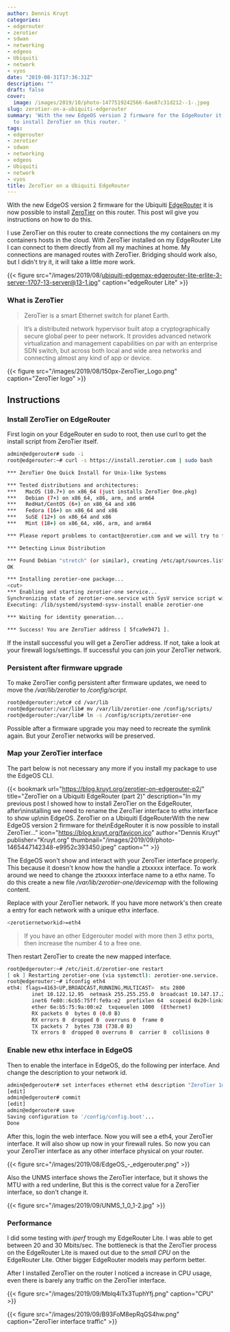 ```yaml
---
author: Dennis Kruyt
categories:
- edgerouter
- zerotier
- sdwan
- networking
- edgeos
- Ubiquiti
- network
- vyos
date: "2019-08-31T17:36:31Z"
description: ""
draft: false
cover:
  image: /images/2019/10/photo-1477519242566-6ae87c31d212--1-.jpeg
slug: zerotier-on-a-ubiquiti-edgerouter
summary: 'With the new EdgeOS version 2 firmware for the EdgeRouter it is now possible
  to install ZeroTier on this router. '
tags:
- edgerouter
- zerotier
- sdwan
- networking
- edgeos
- Ubiquiti
- network
- vyos
title: ZeroTier on a Ubiquiti EdgeRouter
---
```



With the new EdgeOS version 2 firmware for the Ubiquiti [EdgeRouter](https://www.ui.com/edgemax/edgerouter/) it is now possible to install [ZeroTier](https://www.zerotier.com/) on this router. This post wil give you instructions on how to do this.

I use ZeroTier on this router to create connections the my containers on my containers hosts in the cloud. With ZeroTier installed on my EdgeRouter Lite I can connect to them directly from all my machines at home. My connections are managed routes with ZeroTier. Bridging should work also, but I didn't try it, it will take a little more work.

{{< figure src="/images/2019/08/ubiquiti-edgemax-edgerouter-lite-erlite-3-server-1707-13-server@13-1.jpg" caption="edgeRouter Lite" >}}

### What is ZeroTier

> ZeroTier is a smart Ethernet switch for planet Earth.

> It’s a distributed network hypervisor built atop a cryptographically secure global peer to peer network. It provides advanced network virtualization and management capabilities on par with an enterprise SDN switch, but across both local and wide area networks and connecting almost any kind of app or device.

{{< figure src="/images/2019/08/150px-ZeroTier_Logo.png" caption="ZeroTier logo" >}}

## Instructions

### Install ZeroTier on EdgeRouter

First login on your EdgeRouter en sudo to root, then use curl to get the install script from ZeroTier itself.

```bash
admin@edgerouter# sudo -i
root@edgerouter:~# curl -s https://install.zerotier.com | sudo bash

*** ZeroTier One Quick Install for Unix-like Systems

*** Tested distributions and architectures:
***   MacOS (10.7+) on x86_64 (just installs ZeroTier One.pkg)
***   Debian (7+) on x86_64, x86, arm, and arm64
***   RedHat/CentOS (6+) on x86_64 and x86
***   Fedora (16+) on x86_64 and x86
***   SuSE (12+) on x86_64 and x86
***   Mint (18+) on x86_64, x86, arm, and arm64

*** Please report problems to contact@zerotier.com and we will try to fix.

*** Detecting Linux Distribution

*** Found Debian "stretch" (or similar), creating /etc/apt/sources.list.d/zerotier.list
OK

*** Installing zerotier-one package...
<cut>
*** Enabling and starting zerotier-one service...
Synchronizing state of zerotier-one.service with SysV service script with /lib/systemd/systemd-sysv-install.
Executing: /lib/systemd/systemd-sysv-install enable zerotier-one

*** Waiting for identity generation...

*** Success! You are ZeroTier address [ 5fca9e9471 ].
```

If the install successful you will get a ZeroTier address. If not, take a look at your firewall logs/settings. If successful you can join your ZeroTier network.

### Persistent after firmware upgrade

To make ZeroTier config persistent after firmware updates, we need to move the _/var/lib/zerotier_ to _/config/script._

```bash
root@edgerouter:/etc# cd /var/lib
root@edgerouter:/var/lib# mv /var/lib/zerotier-one /config/scripts/
root@edgerouter:/var/lib# ln -s /config/scripts/zerotier-one
```

Possible after a firmware upgrade you may need to recreate the symlink again. But your ZeroTier networks will be preserved.

### Map your ZeroTier interface

The part below is not necessary any more if you install my package to use the EdgeOS CLI.

{{< bookmark url="https://blog.kruyt.org/zerotier-on-edgerouter-p2/" title="ZeroTier on a Ubiquiti EdgeRouter (part 2)" description="In my previous post I showed how to install ZeroTier on the EdgeRouter, after\ninstalling we need to rename the ZeroTier interface to ethx interface to show up\nin EdgeOS. ZeroTier on a Ubiquiti EdgeRouterWith the new EdgeOS version 2 firmware for the\nEdgeRouter it is now possible to install ZeroTier…" icon="https://blog.kruyt.org/favicon.ico" author="Dennis Kruyt" publisher="Kruyt.org" thumbnail="/images/2019/09/photo-1465447142348-e9952c393450.jpeg" caption="" >}}

The EdgeOS won't show and interact with your ZeroTier interface properly. This because it doesn't know how the handle a ztxxxxx interface. To work around we need to change the ztxxxxx interface name to a ethx name. To do this create a new file _/var/lib/zerotier-one/devicemap_ with the following content.

Replace _<zerotiernetworkid>_ with your ZeroTier network. If you have more network's then create a entry for each network with a unique ethx interface.

```bash
<zerotiernetworkid>=eth4
```

> If you have an other Edgerouter model with more then 3 ethx ports, then increase the number 4 to a free one.

Then restart ZeroTier to create the new mapped interface.

```bash
root@edgerouter:~# /etc/init.d/zerotier-one restart
[ ok ] Restarting zerotier-one (via systemctl): zerotier-one.service.
root@edgerouter:~# ifconfig eth4
eth4: flags=4163<UP,BROADCAST,RUNNING,MULTICAST>  mtu 2800
        inet 10.122.12.95  netmask 255.255.255.0  broadcast 10.147.17.255
        inet6 fe80::6cb5:75ff:fe9a:e2  prefixlen 64  scopeid 0x20<link>
        ether 6e:b5:75:9a:00:e2  txqueuelen 1000  (Ethernet)
        RX packets 0  bytes 0 (0.0 B)
        RX errors 0  dropped 0  overruns 0  frame 0
        TX packets 7  bytes 738 (738.0 B)
        TX errors 0  dropped 0 overruns 0  carrier 0  collisions 0
```

### Enable new ethx interface in EdgeOS

Then to enable the interface in EdgeOS, do the following per interface. And change the description to your network id.

```bash
admin@edgerouter# set interfaces ethernet eth4 description "ZeroTier 1d73947417ceeb6e"
[edit]
admin@edgerouter# commit
[edit]
admin@edgerouter# save
Saving configuration to '/config/config.boot'...
Done
```

After this, login the web interface. Now you will see a eth4, your ZeroTier interface. It will also show up now in your firewall rules. So now you can your ZeroTier interface as any other interface physical on your router.

{{< figure src="/images/2019/08/EdgeOS_-_edgerouter.png" >}}

Also the UNMS interface shows the ZeroTier interface, but it shows the MTU with a red underline, But this is the correct value for a ZeroTier interface, so don't change it.

{{< figure src="/images/2019/09/UNMS_1_0_1-2.jpg" >}}

### Performance

I did some testing with _iperf_ trough my EdgeRouter Lite. I was able to get between 20 and 30 Mbits/sec. The bottleneck is that the ZeroTier process on the EdgeRouter Lite is maxed out due to the _small_  _CPU_ on the EdgeRouter Lite. Other bigger EdgeRouter models may perform better.

After I installed ZeroTier on the router I noticed a increase in CPU usage, even there is barely any traffic on the ZeroTier interface.

{{< figure src="/images/2019/09/Mblq4iTx3TuphYfj.png" caption="CPU" >}}

{{< figure src="/images/2019/09/B93FoM8epRqGS4hw.png" caption="ZeroTier interface traffic" >}}



